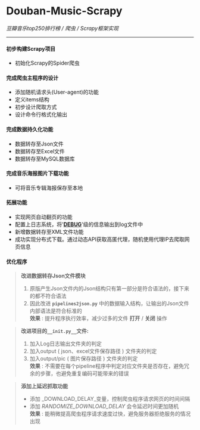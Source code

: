 # Douban-Music-Scrapy

_豆瓣音乐top250排行榜 / 爬虫 / Scrapy框架实现_

---
#### 初步构建Scrapy项目

+ 初始化Scrapy的Spider爬虫

#### 完成爬虫主程序的设计

+ 添加随机请求头(User-agent)的功能
+ 定义items结构
+ 初步设计爬取方式
+ 设计命令行格式化输出

#### 完成数据持久化功能

+ 数据转存至Json文件
+ 数据转存至Excel文件
+ 数据转存至MySQL数据库

#### 完成音乐海报图片下载功能

+ 可将音乐专辑海报保存至本地

#### 拓展功能

+ 实现网页自动翻页的功能
+ 配置上日志系统，将'<u>__DEBUG__</u>'级的信息输出到log文件中
+ 新增数据转存至XML文件功能
+ 成功实现分布式下载。通过动态API获取高匿代理，随机使用代理IP去爬取网页信息

#### 优化程序

> __改进数据转存Json文件模块__
>
> 1. 原版产生Json文件内的Json结构只有第一部分是符合语法的，接下来的都不符合语法
> 2. 因此改进 __`pipelines2json.py`__ 中的数据输入结构，让输出的Json文件内部语法是符合标准的  
> __效果__ : 提升程序执行效率，减少过多的文件 __打开__ / __关闭__ 操作  

> __改进项目的`__init.py__`文件:__
>
> 1. 加入Log日志输出文件夹的判定
> 2. 加入output ( json、excel文件保存路径 ) 文件夹的判定
> 3. 加入output/pic ( 图片保存路径 ) 文件夹的判定  
> __效果__ : 不需要在每个pipeline程序中判定对应文件夹是否存在，避免冗余的步骤，也避免重复编码可能带来的错误  

> __添加上延迟抓取功能__  
>
> + 添加 _DOWNLOAD_DELAY_变量，控制爬虫程序请求网页的时间间隔  
> + 添加 _RANDOMIZE_DOWNLOAD_DELAY_ 会令延迟时间更加随机  
> __效果__ : 能稍微提高爬虫程序请求速度过快，避免服务器拒绝服务的情况出现
